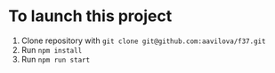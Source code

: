 # To launch this project
1. Clone repository with `git clone git@github.com:aavilova/f37.git`
2. Run `npm install`
3. Run `npm run start`

